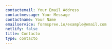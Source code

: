 ```yaml
---
contactemail: Your Email Address
contactmessage: Your Message
contactname: Your Name
emailservice: formspree.io/example@email.com
netlify: false
title: Contacto
type: contacto
---
```

